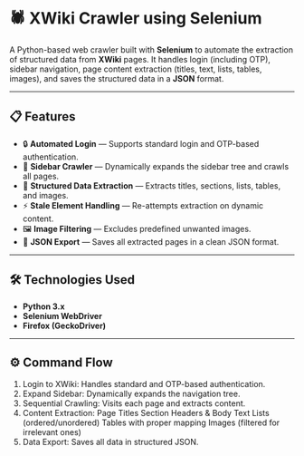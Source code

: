 # 🕷️ XWiki Crawler using Selenium

A Python-based web crawler built with **Selenium** to automate the extraction of structured data from **XWiki** pages. It handles login (including OTP), sidebar navigation, page content extraction (titles, text, lists, tables, images), and saves the structured data in a **JSON** format.

---

## 📋 Features

- 🔒 **Automated Login** — Supports standard login and OTP-based authentication.
- 📂 **Sidebar Crawler** — Dynamically expands the sidebar tree and crawls all pages.
- 📑 **Structured Data Extraction** — Extracts titles, sections, lists, tables, and images.
- ⚡ **Stale Element Handling** — Re-attempts extraction on dynamic content.
- 🖼️ **Image Filtering** — Excludes predefined unwanted images.
- 💾 **JSON Export** — Saves all extracted pages in a clean JSON format.

---

## 🛠️ Technologies Used

- **Python 3.x**
- **Selenium WebDriver**
- **Firefox (GeckoDriver)**

---

## ⚙️ Command Flow
1. Login to XWiki: Handles standard and OTP-based authentication.
2. Expand Sidebar: Dynamically expands the navigation tree.
3. Sequential Crawling: Visits each page and extracts content.
4. Content Extraction:
   Page Titles
   Section Headers & Body Text
   Lists (ordered/unordered)
   Tables with proper mapping
   Images (filtered for irrelevant ones)
5. Data Export: Saves all data in structured JSON.

